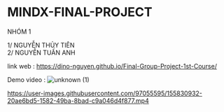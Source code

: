 # MINDX-FINAL-PROJECT 
 NHÓM 1 
 
1/ NGUYỄN THỦY TIÊN<br>
2/ NGUYỄN TUẤN ANH<br>

link web : https://dino-nguyen.github.io/Final-Group-Project-1st-Course/

Demo video : 
![unknown (1)](https://user-images.githubusercontent.com/97055595/155831084-05b65378-0e8c-4bcf-a6fe-2b56fdfabdf4.png)


https://user-images.githubusercontent.com/97055595/155830932-20ae6bd5-1582-49ba-8bad-c9a046d4f877.mp4


